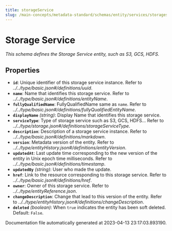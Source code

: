 ```yaml
---
title: storageService
slug: /main-concepts/metadata-standard/schemas/entity/services/storageservice
---
```


# Storage Service

*This schema defines the Storage Service entity, such as S3, GCS, HDFS.*

## Properties

- **`id`**: Unique identifier of this storage service instance. Refer to *../../type/basic.json#/definitions/uuid*.
- **`name`**: Name that identifies this storage service. Refer to *../../type/basic.json#/definitions/entityName*.
- **`fullyQualifiedName`**: FullyQualifiedName same as `name`. Refer to *../../type/basic.json#/definitions/fullyQualifiedEntityName*.
- **`displayName`** *(string)*: Display Name that identifies this storage service.
- **`serviceType`**: Type of storage service such as S3, GCS, HDFS... Refer to *../../type/storage.json#/definitions/storageServiceType*.
- **`description`**: Description of a storage service instance. Refer to *../../type/basic.json#/definitions/markdown*.
- **`version`**: Metadata version of the entity. Refer to *../../type/entityHistory.json#/definitions/entityVersion*.
- **`updatedAt`**: Last update time corresponding to the new version of the entity in Unix epoch time milliseconds. Refer to *../../type/basic.json#/definitions/timestamp*.
- **`updatedBy`** *(string)*: User who made the update.
- **`href`**: Link to the resource corresponding to this storage service. Refer to *../../type/basic.json#/definitions/href*.
- **`owner`**: Owner of this storage service. Refer to *../../type/entityReference.json*.
- **`changeDescription`**: Change that lead to this version of the entity. Refer to *../../type/entityHistory.json#/definitions/changeDescription*.
- **`deleted`** *(boolean)*: When `true` indicates the entity has been soft deleted. Default: `False`.


Documentation file automatically generated at 2023-04-13 23:17:03.893190.
